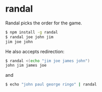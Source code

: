 randal
======

Randal picks the order for the game.

```bash
$ npm install -g randal
$ randal joe john jim
jim joe john
```

He also accepts redirection:

```bash
$ randal <(echo "jim joe james john")
john jim james joe
```

and 

```bash
$ echo "john paul george ringo" | randal 
```